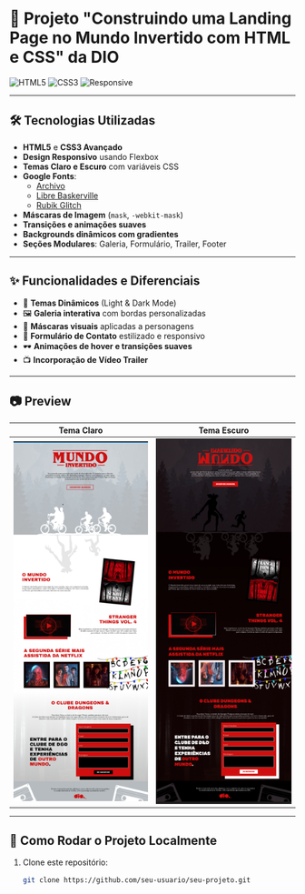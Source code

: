 # 🎨 Projeto "Construindo uma Landing Page no Mundo Invertido com HTML e CSS" da DIO

![HTML5](https://img.shields.io/badge/HTML5-E34F26?style=for-the-badge&logo=html5&logoColor=white)
![CSS3](https://img.shields.io/badge/CSS3-1572B6?style=for-the-badge&logo=css3&logoColor=white)
![Responsive](https://img.shields.io/badge/Responsive%20Design-343a40?style=for-the-badge&logo=responsive&logoColor=white)

---

## 🛠️ Tecnologias Utilizadas

- **HTML5** e **CSS3 Avançado**
- **Design Responsivo** usando Flexbox
- **Temas Claro e Escuro** com variáveis CSS
- **Google Fonts**:
  - [Archivo](https://fonts.google.com/specimen/Archivo)
  - [Libre Baskerville](https://fonts.google.com/specimen/Libre+Baskerville)
  - [Rubik Glitch](https://fonts.google.com/specimen/Rubik+Glitch)
- **Máscaras de Imagem** (`mask`, `-webkit-mask`)
- **Transições e animações suaves**
- **Backgrounds dinâmicos com gradientes**
- **Seções Modulares**: Galeria, Formulário, Trailer, Footer

---

## ✨ Funcionalidades e Diferenciais

- 🎨 **Temas Dinâmicos** (Light & Dark Mode)
- 🖼️ **Galeria interativa** com bordas personalizadas
- 🧲 **Máscaras visuais** aplicadas a personagens
- 💬 **Formulário de Contato** estilizado e responsivo
- 🕶️ **Animações de hover e transições suaves**
- 📺 **Incorporação de Vídeo Trailer**

---

## 📷 Preview

| Tema Claro | Tema Escuro |
| :---: | :---: |
| ![Light Theme](https://raw.githubusercontent.com/enimatos/Landing-Page-no-Mundo-Invertido/refs/heads/main/assets/img/light-preview.png) | ![Dark Theme](https://raw.githubusercontent.com/enimatos/Landing-Page-no-Mundo-Invertido/refs/heads/main/assets/img/dark-preview.png) |

---

## 🚀 Como Rodar o Projeto Localmente

1. Clone este repositório:
   ```bash
   git clone https://github.com/seu-usuario/seu-projeto.git
